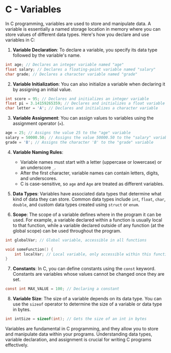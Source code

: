 # C - Variables

In C programming, variables are used to store and manipulate data. A variable is essentially a named storage location in memory where you can store values of different data types. Here's how you declare and use variables in C:

1. **Variable Declaration**: To declare a variable, you specify its data type followed by the variable's name.

```c
int age; // Declares an integer variable named "age"
float salary; // Declares a floating-point variable named "salary"
char grade; // Declares a character variable named "grade"
```

2. **Variable Initialization**: You can also initialize a variable when declaring it by assigning an initial value.

```c
int score = 95; // Declares and initializes an integer variable
float pi = 3.14159265359; // Declares and initializes a float variable
char letter = 'A'; // Declares and initializes a character variable
```

3. **Variable Assignment**: You can assign values to variables using the assignment operator (`=`).

```c
age = 25; // Assigns the value 25 to the "age" variable
salary = 50000.50; // Assigns the value 50000.50 to the "salary" variable
grade = 'B'; // Assigns the character 'B' to the "grade" variable
```

4. **Variable Naming Rules**:
   - Variable names must start with a letter (uppercase or lowercase) or an underscore `_`.
   - After the first character, variable names can contain letters, digits, and underscores.
   - C is case-sensitive, so `age` and `Age` are treated as different variables.

5. **Data Types**: Variables have associated data types that determine what kind of data they can store. Common data types include `int`, `float`, `char`, `double`, and custom data types created using `struct` or `enum`.

6. **Scope**: The scope of a variable defines where in the program it can be used. For example, a variable declared within a function is usually local to that function, while a variable declared outside of any function (at the global scope) can be used throughout the program.

```c
int globalVar; // Global variable, accessible in all functions

void someFunction() {
    int localVar; // Local variable, only accessible within this function
}
```

7. **Constants**: In C, you can define constants using the `const` keyword. Constants are variables whose values cannot be changed once they are set.

```c
const int MAX_VALUE = 100; // Declaring a constant
```

8. **Variable Size**: The size of a variable depends on its data type. You can use the `sizeof` operator to determine the size of a variable or data type in bytes.

```c
int intSize = sizeof(int); // Gets the size of an int in bytes
```

Variables are fundamental in C programming, and they allow you to store and manipulate data within your programs. Understanding data types, variable declaration, and assignment is crucial for writing C programs effectively.

